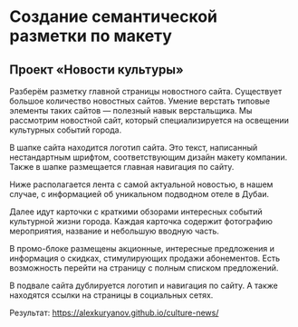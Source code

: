 # Создание семантической разметки по макету

## Проект «Новости культуры»

Разберём разметку главной страницы новостного сайта. Существует большое количество новостных сайтов. 
Умение верстать типовые элементы таких сайтов — полезный навык верстальщика. 
Мы рассмотрим новостной сайт, который специализируется на освещении культурных событий города.

В шапке сайта находится логотип сайта. Это текст, написанный нестандартным шрифтом, соответствующим дизайн макету компании. 
Также в шапке размещается главная навигация по сайту.

Ниже располагается лента с самой актуальной новостью, в нашем случае, с информацией об уникальном подводном отеле в Дубаи.

Далее идут карточки с краткими обзорами интересных событий культурной жизни города. 
Каждая карточка содержит фотографию мероприятия, название и небольшую вводную часть.

В промо-блоке размещены акционные, интересные предложения и информация о скидках, 
стимулирующих продажи абонементов. Есть возможность перейти на страницу с полным списком предложений.

В подвале сайта дублируется логотип и навигация по сайту. А также находятся ссылки на страницы в социальных сетях.

Результат:
https://alexkuryanov.github.io/culture-news/
